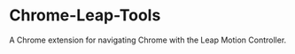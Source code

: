 Chrome-Leap-Tools
=================

A Chrome extension for navigating Chrome with the Leap Motion Controller. 
